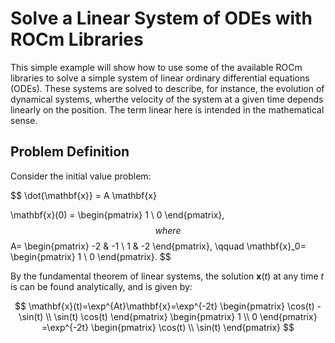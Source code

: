 # Solve a Linear System of ODEs with ROCm Libraries

This simple example will show how to use some of the available ROCm libraries to solve a simple system of linear ordinary differential equations (ODEs).
These systems are solved to describe, for instance, the evolution of dynamical systems, wherthe velocity of the system at a given time depends linearly on the position. The term linear here is intended in the mathematical sense.

## Problem Definition

Consider the initial value problem:

$$
\dot{\mathbf{x}} = A \mathbf{x}

\mathbf{x}(0) = 
\begin{pmatrix}
1 \\
0
\end{pmatrix},
$$ 
where
$$
A=
\begin{pmatrix}
-2 & -1 \\
1 & -2
\end{pmatrix}, \qquad
\mathbf{x}_0=
\begin{pmatrix}
1 \\
0
\end{pmatrix}.
$$

By the fundamental theorem of linear systems, the solution $\mathbf{x}(t)$ at any time $t$ is can be found analytically, and is given by:

$$
\mathbf{x}(t)=\exp^{At}\mathbf{x}=\exp^{-2t}
\begin{pmatrix}
\cos(t) - \sin(t) \\
\sin(t) \cos(t)
\end{pmatrix}
\begin{pmatrix}
1 \\
0
\end{pmatrix}
=\exp^{-2t}
\begin{pmatrix}
\cos(t) \\
\sin(t)
\end{pmatrix}
$$
